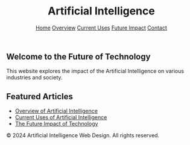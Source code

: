 <!DOCTYPE html>
<html lang="en">
<head>
    <meta charset="UTF-8">
    <meta name="viewport" content="width=device-width, initial-scale=1.0">
    <meta http-equiv="X-UA-Compatible" content="ie=edge">
    <title>Artificial Intelligence - Home</title>
    <link rel="stylesheet" href="styles.css">
</head>
<body>
    <header>
        <h1>Artificial Intelligence</h1>
        <nav>
            <a href="index.html">Home</a>
            <a href="overview.html">Overview</a>
            <a href="current-uses.html">Current Uses</a>
            <a href="future-impact.html">Future Impact</a>
            <a href="contact.html">Contact</a>
        </nav>
    </header>
<main>
        <section>
            <h2>Welcome to the Future of Technology</h2>
            <p>This website explores the impact of the Artificial Intelligence on various industries and society.</p>
        </section>
        <section>
            <h2>Featured Articles</h2>
            <ul>
                <li><a href="overview.html">Overview of Artificial Intelligence</a></li>
                <li><a href="current-uses.html">Current Uses of Artificial Intelligence</a></li>
                <li><a href="future-impact.html">The Future Impact of Technology</a></li>
            </ul>
        </section>
    </main>
<footer>
        <p>&copy; 2024 Artificial Intelligence Web Design. All rights reserved.</p>
    </footer>
</body>
</html>
           

